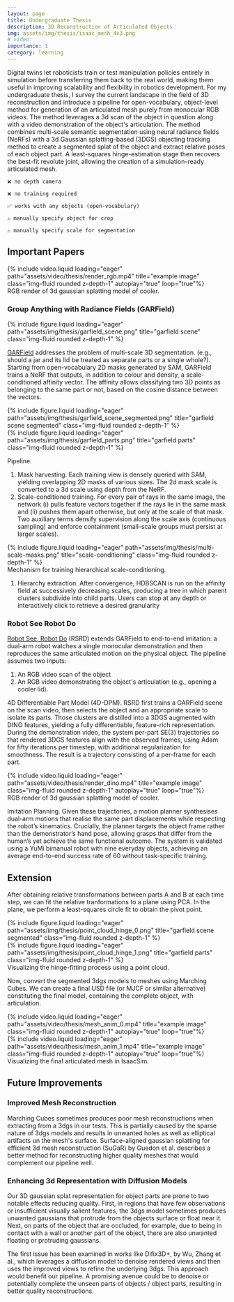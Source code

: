 ```yaml
---
layout: page
title: Undergraduate Thesis
description: 3D Reconstruction of Articulated Objects
img: assets/img/thesis/isaac_mesh_4x3.png
# video:
importance: 1
category: learning
---
```


Digital twins let roboticists train or test manipulation policies entirely in simulation before transferring them back to the real world, making them useful in improving scalability and flexibility in robotics development. For my undergraduate thesis, I survey the current landscape in the field of 3D reconstruction and introduce a pipeline for open-vocabulary, object-level method for generation of an articulated mesh purely from monocular RGB videos. The method leverages a 3d scan of the object in question along with a video demonstration of the object's articulation. The method combines multi-scale semantic segmentation using neural radiance fields (NeRFs) with a 3d Gaussian splatting-based (3DGS) objecting tracking method to create a segmented splat of the object and extract relative poses of each object part. A least-squares hinge-estimation stage then recovers the best-fit revolute joint, allowing the creation of a simulation-ready articulated mesh.

    ❌ no depth camera

    ❌ no training required

    ✅ works with any objects (open-vocabulary)

    ⚠️ manually specify object for crop

    ⚠️ manually specify scale for segmentation

## Important Papers

<div class="row">
    <div class="col-sm mt-3 mt-md-0">
        {% include video.liquid loading="eager" path="assets/video/thesis/render_rgb.mp4" title="example image" class="img-fluid rounded z-depth-1" autoplay="true" loop="true"%}
    </div>
</div>
<div class="caption">
    RGB render of 3d gaussian splatting model of cooler.
</div>

### Group Anything with Radiance Fields (GARField)

<div class="row">
    <div class="col-sm mt-3 mt-md-0">
        {% include figure.liquid loading="eager" path="assets/img/thesis/garfield_scene.png" title="garfield scene" class="img-fluid rounded z-depth-1" %}
    </div>
</div>
<!-- <div class="caption">
    garfield scene
</div> -->

[GARField](https://www.garfield.studio) addresses the problem of multi-scale 3D segmentation. (e.g., should a jar and its lid be treated as separate parts or a single whole?). Starting from open-vocabulary 2D masks generated by SAM, GARField trains a NeRF that outputs, in addition to colour and density, a scale-conditioned affinity vector. The affinity allows classifying two 3D points as belonging to the same part or not, based on the cosine distance between the vectors.

<div class="row">
    <div class="col-sm mt-3 mt-md-0">
        {% include figure.liquid loading="eager" path="assets/img/thesis/garfield_scene_segmented.png" title="garfield scene segmented" class="img-fluid rounded z-depth-1" %}
    </div>
    <div class="col-sm mt-3 mt-md-0">
        {% include figure.liquid loading="eager" path="assets/img/thesis/garfield_parts.png" title="garfield parts" class="img-fluid rounded z-depth-1" %}
    </div>
</div>
<!-- <div class="caption">
</div> -->

Pipeline.
1. Mask harvesting. Each training view is densely queried with SAM, yielding overlapping 2D masks of various sizes. The 2d mask scale is converted to a 3d scale using depth from the NeRF.
2. Scale-conditioned training. For every pair of rays in the same image, the network (i) pulls feature vectors together if the rays lie in the same mask and (ii) pushes them apart otherwise, but only at the scale of that mask. Two auxiliary terms densify supervision along the scale axis (continuous sampling) and enforce containment (small-scale groups must persist at larger scales).

<div class="row">
    <div class="col-sm mt-3 mt-md-0">
        {% include figure.liquid loading="eager" path="assets/img/thesis/multi-scale-masks.png" title="scale-conditioning" class="img-fluid rounded z-depth-1" %}
    </div>
</div>
<div class="caption">
    Mechanism for training hierarchical scale-conditioning.
</div>

1. Hierarchy extraction. After convergence, HDBSCAN is run on the affinity field at successively decreasing scales, producing a tree in which parent clusters subdivide into child parts.
Users can stop at any depth or interactively click to retrieve a desired granularity

### Robot See Robot Do

[Robot See, Robot Do](https://robot-see-robot-do.github.io) (RSRD) extends GARField to end-to-end imitation: a dual-arm robot watches a single monocular demonstration and then reproduces the same articulated motion on the physical object. The pipeline assumes two inputs:

1. An RGB video scan of the object
2. An RGB video demonstrating the object's articulation (e.g., opening a cooler lid).

4D Differentiable Part Model (4D-DPM). RSRD first trains a GARField scene on the scan video, then selects the object and an appropriate scale to isolate its parts. Those clusters are distilled into a 3DGS augmented with DINO features, yielding a fully differentiable, feature-rich representation. During the demonstration video, the system per-part SE(3) trajectories so that rendered 3DGS features align with the observed frames, using Adam for fifty iterations per timestep, with additional regularization for smoothness. The result is a trajectory consisting of a per-frame for each part.

<div class="row">
    <div class="col-sm mt-3 mt-md-0">
        {% include video.liquid loading="eager" path="assets/video/thesis/render_dino.mp4" title="example image" class="img-fluid rounded z-depth-1" autoplay="true" loop="true"%}
    </div>
</div>
<div class="caption">
    RGB render of 3d gaussian splatting model of cooler.
</div>

Imitation Planning. Given these trajectories, a motion planner synthesises dual-arm motions that realise the same part displacements while respecting the robot’s kinematics. Crucially, the planner targets the object frame rather than the demonstrator’s hand pose, allowing grasps that differ from the human’s yet achieve the same functional outcome. The system is validated using a YuMi bimanual robot with nine everyday objects, achieving an average end-to-end success rate of 60 without task-specific training.

## Extension

After obtaining relative transformations between parts A and B at each time step, we can fit the relative tranformations to a plane using PCA. In the plane, we perform a least-squares circle fit to obtain the pivot point.

<div class="row">
    <div class="col-sm mt-3 mt-md-0">
        {% include figure.liquid loading="eager" path="assets/img/thesis/point_cloud_hinge_0.png" title="garfield scene segmented" class="img-fluid rounded z-depth-1" %}
    </div>
    <div class="col-sm mt-3 mt-md-0">
        {% include figure.liquid loading="eager" path="assets/img/thesis/point_cloud_hinge_1.png" title="garfield parts" class="img-fluid rounded z-depth-1" %}
    </div>
</div>
<div class="caption">
    Visualizing the hinge-fitting process using a point cloud.
</div>

Now, convert the segmented 3dgs models to meshes using Marching Cubes. We can create a final USD file (or MJCF or similar alternative) constituting the final model, containing the complete object, with articulation.

<div class="row">
    <div class="col-sm mt-3 mt-md-0">
        {% include video.liquid loading="eager" path="assets/video/thesis/mesh_anim_0.mp4" title="example image" class="img-fluid rounded z-depth-1" autoplay="true" loop="true"%}
    </div>
    <div class="col-sm mt-3 mt-md-0">
        {% include video.liquid loading="eager" path="assets/video/thesis/mesh_anim_1.mp4" title="example image" class="img-fluid rounded z-depth-1" autoplay="true" loop="true"%}
    </div>
</div>
<div class="caption">
    Visualizing the final articulated mesh in IsaacSim.
</div>

## Future Improvements

### Improved Mesh Reconstruction

Marching Cubes sometimes produces poor mesh reconstructions when extracting from a 3dgs in our tests. This is partially caused by the sparse nature of 3dgs models and results in unwanted holes as well as elliptical artifacts un the mesh's surface. Surface-aligned gaussian splatting for efficient 3d mesh
reconstruction (SuGaR) by Guedon et al. describes a better method for reconstructing higher quality meshes that would complement our pipeline well.

### Enhancing 3d Representation with Diffusion Models

Our 3D gaussian splat representation for object parts are prone to two notable effects reducing quality. First, in regions that have few observations or insufficient visually salient features, the 3dgs model sometimes produces unwanted gaussians that protrude from the objects surface or float near it. Next, on parts of the object that are occluded, for example, due to being in contact with a wall or another part of the object, there are also unwanted floating or protruding gaussians.

The first issue has been examined in works like Difix3D+, by Wu, Zhang et al., which leverages a diffusion model to denoise rendered views and then uses the improved views to refine the underlying 3dgs. This approach would benefit our pipeline. A promising avenue could be to denoise or potentially complete the unseen parts of objects / object parts, resulting in better quality reconstructions.